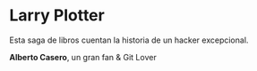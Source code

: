 # Larry Plotter

Esta saga de libros cuentan la historia de un hacker excepcional.

**Alberto Casero**, un gran fan & Git Lover

